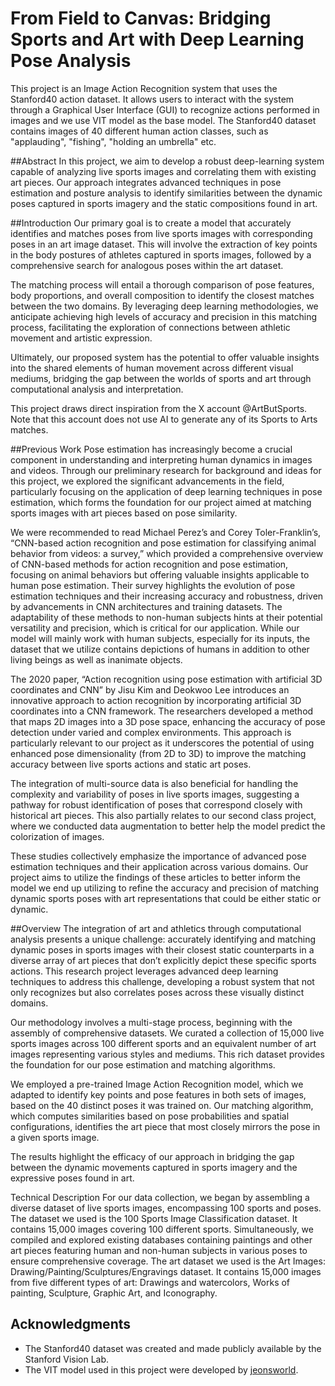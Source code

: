 # From Field to Canvas: Bridging Sports and Art with Deep Learning Pose Analysis


This project is an Image Action Recognition system that uses the Stanford40 action dataset. It allows users to interact with the system through a Graphical User Interface (GUI) to recognize actions performed in images and we use VIT model as the base model. The Stanford40 dataset contains images of 40 different human action classes, such as "applauding", "fishing", "holding an umbrella" etc.

##Abstract
In this project, we aim to develop a robust deep-learning system capable of analyzing live sports images and correlating them with existing art pieces. Our approach integrates advanced techniques in pose estimation and posture analysis to identify similarities between the dynamic poses captured in sports imagery and the static compositions found in art.

##Introduction
Our primary goal is to create a model that accurately identifies and matches poses from live sports images with corresponding poses in an art image dataset. This will involve the extraction of key points in the body postures of athletes captured in sports images, followed by a comprehensive search for analogous poses within the art dataset.

The matching process will entail a thorough comparison of pose features, body proportions, and overall composition to identify the closest matches between the two domains. By leveraging deep learning methodologies, we anticipate achieving high levels of accuracy and precision in this matching process, facilitating the exploration of connections between athletic movement and artistic expression.

Ultimately, our proposed system has the potential to offer valuable insights into the shared elements of human movement across different visual mediums, bridging the gap between the worlds of sports and art through computational analysis and interpretation.

This project draws direct inspiration from the X account @ArtButSports. Note that this account does not use AI to generate any of its Sports to Arts matches.

##Previous Work
Pose estimation has increasingly become a crucial component in understanding and interpreting human dynamics in images and videos. Through our preliminary research for background and ideas for this project, we explored the significant advancements in the field, particularly focusing on the application of deep learning techniques in pose estimation, which forms the foundation for our project aimed at matching sports images with art pieces based on pose similarity. 

We were recommended to read Michael Perez’s and Corey Toler-Franklin’s, “CNN-based action recognition and pose estimation for classifying animal behavior from videos: a survey,” which provided a comprehensive overview of CNN-based methods for action recognition and pose estimation, focusing on animal behaviors but offering valuable insights applicable to human pose estimation. Their survey highlights the evolution of pose estimation techniques and their increasing accuracy and robustness, driven by advancements in CNN architectures and training datasets. The adaptability of these methods to non-human subjects hints at their potential versatility and precision, which is critical for our application. While our model will mainly work with human subjects, especially for its inputs, the dataset that we utilize contains depictions of humans in addition to other living beings as well as inanimate objects.

The 2020 paper, “Action recognition using pose estimation with artificial 3D coordinates and CNN” by Jisu Kim and Deokwoo Lee introduces an innovative approach to action recognition by incorporating artificial 3D coordinates into a CNN framework. The researchers developed a method that maps 2D images into a 3D pose space, enhancing the accuracy of pose detection under varied and complex environments. This approach is particularly relevant to our project as it underscores the potential of using enhanced pose dimensionality (from 2D to 3D) to improve the matching accuracy between live sports actions and static art poses.

The integration of multi-source data is also beneficial for handling the complexity and variability of poses in live sports images, suggesting a pathway for robust identification of poses that correspond closely with historical art pieces. This also partially relates to our second class project, where we conducted data augmentation to better help the model predict the colorization of images. 

These studies collectively emphasize the importance of advanced pose estimation techniques and their application across various domains. Our project aims to utilize the findings of these articles to better inform the model we end up utilizing to refine the accuracy and precision of matching dynamic sports poses with art representations that could be either static or dynamic. 


##Overview
The integration of art and athletics through computational analysis presents a unique challenge: accurately identifying and matching dynamic poses in sports images with their closest static counterparts in a diverse array of art pieces that don’t explicitly depict these specific sports actions. This research project leverages advanced deep learning techniques to address this challenge, developing a robust system that not only recognizes but also correlates poses across these visually distinct domains.

Our methodology involves a multi-stage process, beginning with the assembly of comprehensive datasets. We curated a collection of 15,000 live sports images across 100 different sports and an equivalent number of art images representing various styles and mediums. This rich dataset provides the foundation for our pose estimation and matching algorithms.

We employed a pre-trained Image Action Recognition model, which we adapted to identify key points and pose features in both sets of images, based on the 40 distinct poses it was trained on. Our matching algorithm, which computes similarities based on pose probabilities and spatial configurations, identifies the art piece that most closely mirrors the pose in a given sports image.

The results highlight the efficacy of our approach in bridging the gap between the dynamic movements captured in sports imagery and the expressive poses found in art.

Technical Description
For our data collection, we began by assembling a diverse dataset of live sports images, encompassing 100 sports and poses. The dataset we used is the 100 Sports Image Classification dataset. It contains 15,000 images covering 100 different sports. Simultaneously, we compiled and explored existing databases containing paintings and other art pieces featuring human and non-human subjects in various poses to ensure comprehensive coverage. The art dataset we used is the Art Images: Drawing/Painting/Sculptures/Engravings dataset. It contains 15,000 images from five different types of art: Drawings and watercolors, Works of painting, Sculpture, Graphic Art, and Iconography.


## Acknowledgments

- The Stanford40 dataset was created and made publicly available by the Stanford Vision Lab.
- The VIT model used in this project were developed by [jeonsworld](https://github.com/jeonsworld/ViT-pytorch).






